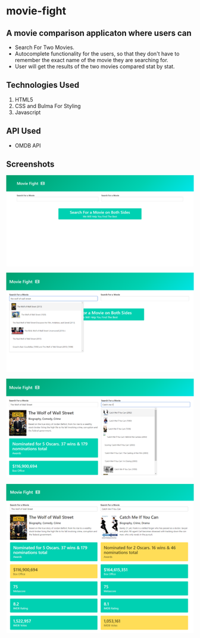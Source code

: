 # movie-fight

## A movie comparison applicaton where users can
- Search For Two Movies.
- Autocomplete functionality for the users, so that they don't have to remember the exact name of the movie they are searching for.
- User will get the results of the two movies compared stat by stat.

## Technologies Used
1. HTML5
2. CSS and Bulma For Styling
3. Javascript

## API Used
- OMDB API

## Screenshots
![Alt text](image.png)


![Alt text](image-2.png)


![Alt text](image-3.png)


![Alt text](image-1.png)
